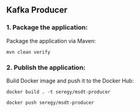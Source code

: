 ## Kafka Producer
### 1. Package the application:
Package the application via Maven:
```
mvn clean verify
```

### 2. Publish the application:
Build Docker image and push it to the Docker Hub:
```
docker build . -t seregy/msdt-producer

docker push seregy/msdt-producer
```
